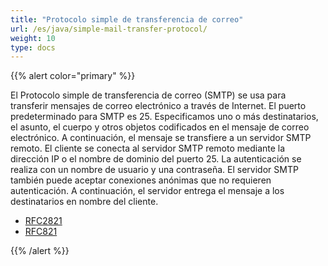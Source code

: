 ```yaml
---
title: "Protocolo simple de transferencia de correo"
url: /es/java/simple-mail-transfer-protocol/
weight: 10
type: docs
---
```


{{% alert color="primary" %}}

El Protocolo simple de transferencia de correo (SMTP) se usa para transferir mensajes de correo electrónico a través de Internet. El puerto predeterminado para SMTP es 25. Especificamos uno o más destinatarios, el asunto, el cuerpo y otros objetos codificados en el mensaje de correo electrónico. A continuación, el mensaje se transfiere a un servidor SMTP remoto. El cliente se conecta al servidor SMTP remoto mediante la dirección IP o el nombre de dominio del puerto 25. La autenticación se realiza con un nombre de usuario y una contraseña. El servidor SMTP también puede aceptar conexiones anónimas que no requieren autenticación. A continuación, el servidor entrega el mensaje a los destinatarios en nombre del cliente.

- [RFC2821](http://www.rfc-archive.org/getrfc.php?rfc=2821)
- [RFC821](http://www.rfc-archive.org/getrfc.php?rfc=821)

{{% /alert %}}
